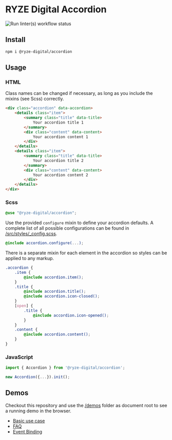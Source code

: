 # RYZE Digital Accordion

![Run linter(s) workflow status](https://github.com/ryze-digital/accordion/actions/workflows/run-lint.yml/badge.svg)

## Install

```sh
npm i @ryze-digital/accordion
```

## Usage

### HTML

Class names can be changed if necessary, as long as you include the mixins (see Scss) correctly.

```html
<div class="accordion" data-accordion>
    <details class="item">
        <summary class="title" data-title>
            Your accordion title 1
        </summary>
        <div class="content" data-content>
            Your accordion content 1
        </div>
    </details>
    <details class="item">
        <summary class="title" data-title>
            Your accordion title 2
        </summary>
        <div class="content" data-content>
            Your accordion content 2
        </div>
    </details>
</div>
```

### Scss

```scss
@use "@ryze-digital/accordion";
```

Use the provided `configure` mixin to define your accordion defaults. A complete list of all possible configurations can
be found in [/src/styles/_config.scss](src/styles/_config.scss).

```scss
@include accordion.configure(...);
```

There is a separate mixin for each element in the accordion so styles can be applied to any markup.

```scss
.accordion {
    .item {
        @include accordion.item();
    }
    .title {
        @include accordion.title();
        @include accordion.icon-closed();
    }
    [open] {
        .title {
            @include accordion.icon-opened();
        }
    }
    .content {
        @include accordion.content();
    }
}
```

### JavaScript

```js
import { Accordion } from '@ryze-digital/accordion';

new Accordion({...}).init();
```

## Demos

Checkout this repository and use the [/demos](/demos) folder as document root to see a running demo in the browser. 

- [Basic use case](/demos/basic.html)
- [FAQ](/demos/faq.html)
- [Event Binding](/demos/event-binding.html)
